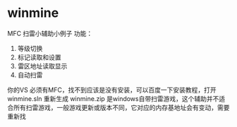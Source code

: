 # winmine
MFC 扫雷小辅助小例子
功能：
1. 等级切换
2. 标记读取和设置
3. 雷区地址读取显示
4. 自动扫雷

你的VS 必须有MFC，找不到应该是没有安装，可以百度一下安装教程，打开 winmine.sln 重新生成 
winmine.zip 是windows自带扫雷游戏，这个辅助并不适合所有扫雷游戏，一般游戏更新或版本不同，它对应的内存基地址会有变动，需要重新找
